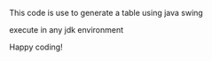 This code is use to generate  a table using java swing

execute in any jdk environment

Happy coding!